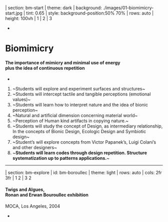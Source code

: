 | section: bm-start
| theme: dark
| background: ./images/01-biomimicry-start.jpg
| tint: 0.65
| style: background-position:50% 70%
| rows: auto
| height: 100vh
| 1
| 2
| 3



-

<h1 style="--base: 28px">
  Bio&shy;mimicry
</h1>

#### The importance of mimicry and minimal use of energy <br /> plus the idea of continuous repetition

-

<f-notes width="50vw">

<section style="--primary:var(--darkergray); ">

  1. ~Students will explore and experiment surfaces and structures~ 
  2. ~Students will intercept tactile and tangible perceptions (emotional values)~ 
  3. ~Students will learn how to interpret nature and the idea of bionic perception~
  4. ~Natural and artificial dimension concerning material world~
  5. ~Perception of Human kind artifacts in copying nature.~
  6. ~Students will study the concept of Design, as intermediary relationship, In the concepts of Bionic Design, Ecologic Design and Symbiotic design~ 
  7. ~Student’s will explore concepts from Victor Papanek’s, Luigi Colani’s and other designers~
  8. ~**Students will learn codes through design repetition. Structure systematization up to patterns applications.**~ 

</section>

</f-notes>

---





| section: bm-explore
| id: bm-boroullec
| theme: light
| rows: auto
| cols: 2fr 3fr
| 1 2
| 3 2


#### Twigs and Algues,<br /> Ronan and Erwan Bouroullec exhibition
<span class="cite">MOCA, Los Angeles, 2004</span>

-

<div style="display:flex; height:100%; align-items:flex-end;">
  <div style="padding:76.19% 0 0 0; position:relative; width:100%;"><iframe src="https://player.vimeo.com/video/111437252?title=0&byline=0&portrait=0" style="position:absolute;top:0;left:0;width:100%;height:100%; max-width:1024px;" frameborder="0" allow="autoplay; fullscreen" allowfullscreen></iframe></div>
</div>

-

<!-- <f-next-button title="Ready to move on?" /> -->

<div style="height:100%; display:flex; align-items: flex-end;">
  <f-next-button />
</div>

---








| theme: light
| rows: auto
| cols: 1fr 1fr
| 1 2
| 3 2


#### Twigs and Algues, <br />Ronan and Erwan Bouroullec exhibition

<span class="cite">MOCA, Los Angeles, 2004</span>

<br />

<blockquote>

  ~*On a wall-size scale we felt it was important to work with a complex material. We wanted to create a sort of lace pattern on a huge scale, a surface as complex as a leafy tree but as unified as camouflage.*~
  ~*The algae work like the leaves of a tree, dappling the light. Just like leaves they stop the light here and there. Naturally their changing density offers different type of light, from the very shaded to the light caress of the almost non-existent shadow.*~

</blockquote>

<br />

<a href="http://www.bouroullec.com/?p=82" target="_blank">See the project <f-arrow-icon rotation="-45" /></a>

-

<f-image src="./images/02-twigs-and-algues.png" style="background-position: 50% 50%" />

-

<!-- <f-next-button title="Ready to move on?" /> -->

<div style="height:100%; display:flex; align-items: flex-end;">
  <f-next-button />
</div>



---








| id: bm-munari
| rows: auto
| cols: 2fr 1fr 2fr
| 1 1 4
| 3 2 2



<div style="padding:56.25% 0 0 0;position:relative;"><iframe src="https://player.vimeo.com/video/3745240?title=0&byline=0&portrait=0" style="position:absolute;top:0;left:0;width:100%;height:100%;" frameborder="0" allow="autoplay; fullscreen" allowfullscreen></iframe></div>

-

<blockquote>

  ~*In any graduation, one ought to move from the rigid structure of forms modulations, to organic forms... one can not understand the visible world only through geometry: a large part of it is organic, and we must seek to understand this too, as far as our capacities are concerned.*~

  <span class="cite">Bruno Munari</span>

</blockquote>

<br />

<f-next-button />

-

-


---






| id: bm-velcro
| rows: auto
| 1 1
| 2 2
| 3 4
| 5 4

<!-- ##### Engagement -->
## Design as collector... Morris' approach 

-

<div style="display:flex; margin: 0 calc( var(--content-padding) * -1) ; ">
  <f-image src="./images/03-velcro-1.jpg" style="flex: 1" position="center" minHeight="40vh" />
  <f-image src="./images/03-velcro-2.jpg" style="flex: 1" position="center" minHeight="40vh" />
</div>

-

~One of the most disseminated examples of modern bio-inspiration is the amazing used material Velcro, which was invented in 1941 by Swiss engineer **George de Mestral** <span class="cite">(US Patent by George de Mestral, 1955)</span>. Mestral inspiration came from observing thistles and little hooks and the way they got caught in his dog’s tail, also this plants have the particular capacity, specially in winter to adhered to clothes. This one when passing thistles became full of small stamens derived from the plant. His study under the microscope revealed the shape of a hook that formed the principle of velcro formation. The expression “velcro“ comes from the French word *“velor“* and hook *“chochet“*.~

-

<f-image src="./images/03-velcro-3.jpg" style="flex: 1" position="center" />

-

<f-next-button />

---






| id: bm-davinci
| rows: auto
| cols: 2fr 3fr
| 1 1
| 3 2

<br />

<div style="display:flex; margin: 0 calc( var(--content-padding) * -1) ; ">
  <f-image src="./images/04-davinci-1.jpg" style="flex: 1" position="center" minHeight="40vh" />
  <f-image src="./images/04-davinci-2.jpg" style="flex: 1" position="center" minHeight="40vh" />
</div>

-

## Leonardo da Vinci 

#### The best engineer

<a href="https://www.thinglink.com/scene/649387411842793474" target="_blank" style="word-break: break-all; font-size: 75%;">www.thinglink.com/scene/649387411842793474</a>

<br />

<f-next-button />

-

---






| id: bm-colani
| rows: auto
| 4 1 1
| 2 2 2
| 5 3 3 


<!-- <blockquote style="background: none;"> -->

##### ~*‘I’am only a translator of nature’*~

<!-- </blockquote> -->

-

<div style="display:flex; margin: 0 calc( var(--content-padding) * -1) ; ">
  <f-image src="./images/05-colani-1.jpg" style="flex: 1;" position="center" minHeight="40vh" />
  <f-image src="./images/05-colani-2.jpg" style="flex: 1" minHeight="40vh" position="left 50%" />
  <f-image src="./images/05-colani-3.jpg" style="flex: 1;" position="center" minHeight="40vh" />
</div>

-

~In the 90’s **Luigi Colani** became notorious due to his use of biodynamic forms in products such as automobiles and airplanes.~

<br />

<f-next-button />

-

-

---





| id: bm-lovegrove
| rows: 50vh auto
| 1 3
| 4 2

<f-image src="./images/06-lovegrove.jpg" minHeight="400px" />

-

~**Ross Lovegrove’s** designs typically demonstrate a link between organic shapes and material science~

<a href="http://www.rosslovegrove.com/" target="_blank">rosslovegrove.com/</a>

<br />

<f-next-button />

-

-


---







| id: bm-saraceno
| rows: auto
| 1 3
| 1 2


<f-image src="./images/07-saraceno.jpg" minHeight="60vh" />

-

<blockquote>

  ~*We are trying to learn about spiders’ behavior and net making and we would like to learn more about the origin of the universe... But maybe you could start by explaining the project first and also this analogy between the cosmic filaments and a spider web.*~
  
  <span class="cite">Tomás Saraceno</span>

</blockquote>

<br />

<f-next-button />

-


---










| rows: auto auto 15vh
| 1 2
| 3 4
| 5 6
| padding: 0
| gap: 0

<f-image src="./images/07-saraceno-2.jpg" style="flex: 1;" position="center" minHeight="40vh" />

-

<f-image src="./images/07-saraceno-3.jpg" style="flex: 1" minHeight="40vh" position="center" />

-

<f-image src="./images/07-saraceno-4.jpg" style="flex: 1" minHeight="40vh" position="center" />

-

<f-image src="./images/07-saraceno-5.gif" style="flex: 1" minHeight="40vh" position="center" />

-

<section>
  <a href="https://studiotomassaraceno.org/" target="_blank">studiotomassaraceno.org</a>
</section>

-

<section>
  <f-next-button style="margin:0;" />
</section>

---



| id: bm-rechenberg
| rows: auto
| 1 1
| 2 3
| 4 4
| 5 5


<br />

<f-video src="https://www.youtube.com/watch?v=jGP5NxcCyjE" />

<!-- <div style="display:flex; margin: 0 calc( var(--content-padding) * -1) ; ">
  <f-video src="https://www.youtube.com/watch?v=jGP5NxcCyjE" style="flex: 2" />
  <f-image src="./images/08-rechenberg.jpg" style="flex: 1" position="center" minHeight="40vh" />
</div> -->

-

<f-image src="./images/08-rechenberg.jpg" position="center" minHeight="40vh" />

-

~**Ingo Rechenberg**, German researcher and professor currently in the field of bionics. Rechenberg is a pioneer of the fields of evolutionary computation and artificial evolution. In the 1960s and 1970s he invented a highly influential set of optimization methods known as evolution strategies (from German Evolutionsstrategie). His group successfully applied the new algorithms to challenging problems such as aerodynamic wing design. These were the first serious technical applications of artificial evolution, an important subset of the still growing field of bionics.~

-

<!-- <a href="https://www.youtube.com/watch?v=jGP5NxcCyjE" target="_blank" style="font-size: 85%">youtube.com/watch?v=jGP5NxcCyjE</a> -->

<f-hr />

<br />

<a href="https://www.hybrid-plattform.org/en/events/hybrid-event/detail/roundup-hybrid-encounters-with-tomas-saraceno-art-biology-and-algorithms/" target="_blank">Roundup: Hybrid Encounters with Tomás Saraceno- Art, Biology and Algorithms</a>

<br />

<f-hr />

-

<f-next-button />


---




| id: bm-lodato
| rows: auto
| cols: 2fr 1fr
| 1 1
| 2 3

<br />

<div style="display:flex; margin: 0 calc( var(--content-padding) * -1) ; ">
  <f-image src="./images/09-lodato-1.jpg" style="flex: 1;" position="center top" minHeight="40vh" />
  <f-image src="./images/09-lodato-2.jpg" style="flex: 2" minHeight="40vh" position="center 10%" />
  <f-image src="./images/09-lodato-3.jpg" style="flex: 1;" position="center top" minHeight="40vh" />
</div>

-

~Climbing axe modelled on the appearance and efficiency of a woodpecker, designed by **Franco Lodato**~ 

~See more about design and bionics with Industrial designer Franco Lodato at: <a href="https://www.media.mit.edu/events/di-2004-10-22/lodato2004-1022.pdf" target="_blank">media.mit.edu/events/di-2004-10-22/lodato2004-1022.pdf</a>~

<br />

<f-next-button />

-


---



| theme: blue
| background: ./images/09-lodato-4.jpg
| style: background-position: 80% center;
| tint: 0

<h3 style="background:hsla(0, 0%, 0%, 0.2); padding:var(--base); display: inline-block">
  Biodesign themes by Franco Lodato
</h3> 

<f-next-button style="position: absolute; bottom:var(--content-padding); right:var(--content-padding);" />

---




| theme: blue
| background: ./images/09-lodato-5.jpg
| style: background-position: 40% 20%;
| tint: 0

<h3 style="background:hsla(0, 0%, 0%, 0.2); padding:var(--base); display: inline-block">
  Biodesign themes by Franco Lodato
</h3> 

<f-next-button style="position: absolute; bottom:var(--content-padding); right:var(--content-padding);" />

---





| theme: blue
| background: ./images/09-lodato-6.jpg
| style: background-position: 100% 20%;
| tint: 0

<h3 style="background:hsla(0, 0%, 0%, 0.2); padding:var(--base); display: inline-block">
  Biodesign themes by Franco Lodato
</h3> 

<f-next-button style="position: absolute; bottom:var(--content-padding); right:var(--content-padding);" />

---





| theme: blue
| background: ./images/09-lodato-7.jpg
| style: background-position: 25% 20%;
| tint: 0

<h3 style="background:hsla(0, 0%, 0%, 0.2); padding:var(--base); display: inline-block">
  Biodesign themes by Franco Lodato
</h3> 

<f-next-button style="position: absolute; bottom:var(--content-padding); right:var(--content-padding);" />

---







| height: 100vh
| rows: auto
| cols: 3fr 2fr
| padding: 0
| gap: 0
| 1 3
| 2 3

<f-image src="./images/09-lodato-8.jpg" minHeight="40vh" position="center top" />

-

<f-image src="./images/09-lodato-9.jpg" minHeight="40vh" position="center top" />

-

<f-image src="./images/09-lodato-10.jpg" minHeight="70vh" position="center 20%"   />

<f-next-button style="position: absolute; bottom:var(--content-padding); right:var(--content-padding);" />

---








| rows: auto
| 1 1 1 
| 2 2 2
| 3 4 5
| 6 6 6

~See more about design and bionics with Industrial designer Franco Lodato at: 
<a href="https://www.media.mit.edu/events/di-2004-10-22/lodato2004-1022.pdf" target="_blank">www.media.mit.edu/events/di-2004-10-22/lodato2004-1022.pdf</a>~

-

<div style="display:flex; margin: 0 calc( var(--content-padding) * -1);">

<f-image src="./images/09-lodato-11.jpg" size="contain" style="flex:1;" />

</div>

-

### Bionic

~Concepts and shapes that are rooted in nature~

1. organic
2. no straight lines
3. textured
4. color
5. relates to nature

-

### Fractals

~Visually translating AI and algorithmic technology~

1. repeating elements
2. systemic
3. scaled patterns
4. movement
5. micro to macro

-

### Tech romance

~Connect to the pioneering spirit of Motorola ```???```~

1. machine aesthetic
2. industrial
3. homage to metals
4. machined parts
5. linear

-

<f-next-button />

---







| section: bm-biodesign-lessons
| theme: yellow
| rows: auto
| 1 1 1
| 2 3 4
| 5 6 7
| 8 8 8

# BioDesign Lessons 
<span style="font-size:105%; ">*by Franco Lodato*</span> 

-

#### 1. Humility

- Nature is THE master designer 
- Spider web vs. steel 
- Abalone shell vs. Kevlar

-

#### 2. Imitate, don’t duplicate 

- Be creative in your interpretation of natures lessons 
- Understand why nature chose its solution 

-

#### 3. Biodesign ≠ Sustainability 

- Be clear about your motives for applying Biodesign
 
-

#### 4. Yet another argument for a multidisciplinary approach 

- The microscope is the designer’s new best friend Biologist+Designer > Many Designers 

-

#### 5. Mimicry can be the first step towards creative thinking

-

#### 6. We are on the cusp of a great movement 

- An opportunity for all of us to play a part

-

<f-next-button />

---






      images

Engagement
Describe the trigger/hook/frame/context of the exercise:

• Students will explore and experiment surfaces and structures 
• Students will intercept tactile and tangible perceptions (emotional values) 
• Students will learn how to interpret nature and the idea of bionic perception
• Natural and artificial dimension concerning material world
• Perception of Human kind artifacts in copying nature.
• Students will study the concept of Design, as intermediary relationship, In the concepts of Bionic Design, Ecologic Design and Symbiotic design 
• Student’s will explore concepts from Victor Papanek’s, Luigi Colani’s and other designers
• Students will learn codes through design repetition. Structure systematization up to patterns applications. 

---





Go to the field…
Be like William Morris, collect nature forms, draw them and explore their insights with possible tessellations 

      images

---





copy of slide 2?

---





Exploration . Collecting elements in the field 

Exploration 1 
• Collecting patterns
Collecting a field of textures – from comfort to dangerous texture. Tangible spectrum (Joseph Albers)

Exploration 2
nano-scale – see them in laboratories. Take picture’s
See their structure in macro. Reinforce the curves and perception of their geometry;
• Collecting and draw the nature schemes. Visualization use Adobe Capture or (….).
• Propose several patterns in t-shirts.

More information: see 2d and 3d patterns 
https://designstem.github.io/homepage/patterns/

---





Explanation

Describe the new knowledge/skill/understanding that the target group has to acquire from exploration:
• Students will learn the essential concepts resistance and resilience coefficient in mechanical engineering approach.
• Will understand of mimicry in 2d and transition to 3d modular structures objects
• Understand the principles that are in the origin of strength - regarding physics curvature reinforcement.
• Understand best materials  versus ecological propensity in design definition problems
• Make modular patterns and evolution of connects in Bionic design (future applications in textile design and industrial design).

---





Concepts  + bionic

Bionics is the science of functional systems reproduced from natural systems, which alone represent the characteristics of these systems either by formal analogy or by attempting to understand its structure. It is a science that reproduces artificial elements, based on the systematic investigation of organic structures in order to apply models that aim at the solution of technical problems in the objects.

The bionics for many biologists become science as a kind of metaphor, more concretely a "parallelism" between systems of nature and artificial systems presenting characteristics common to each other of functioning or formal analogy.

---





Matrix 				eXistenZ Game pod  

      nasty images

---





Concepts  + bionic

Os dispositivos-extensão têm eles próprios raízes em todo um imaginário maquínico que faz aparecer as máquinas simuladoras das várias performances do humano. Mas o que se passa é que o corpo protésico, uma simbiose do orgãnico e do maquínico, dá lugar a um corpo outro, onde deixa de fazer sentido por exemplo a oposição natureza/cultura. Tibon-Cornillot chama a este processo que se enceta com múltiplos efeitos, desde a bomba atómica ao foguetão e ao satélite, a "mecanização do vivo", que institui uma certa dependência do corpo a dispositivos que a ele aderem e se incorporam, transformando ou transfigurando o próprio material genético. Esta nova "natureza biológica", como lhe chama, é constituída de objectos "racionais-vivos" ou "artificiais-vivos" que novos campos do saber como as ciências informáticas, as ciências cognitivas ou a biologia genética estudam. 

---





Concepts  + bionic

Segundo ele, e ao contrário daquilo que se passaria com as técnicas ancestrais na sua relação com o corpo, o corpo humano actual está fortemente exposto a transmutações. Enquanto que ao longo da história o desenvolvimento técnico manifestado na produção de utensílios mantinha-os relativamente destacados do corpo, não-incorporados, portanto, o que permitia garantir uma certa disponibilidade e liberdade do corpo, o que acontece hoje em dia, segundo o autor, é uma relação outra que a técnica estabelece com o corpo: o desenvolvimento vertiginoso da técnica não coincide com a estabilização do corpo humano: "diferentes das ciências na sua finalidade e relação com o corpo humano, encarregadas de preservar a integridade da espécie, desde os tempos mais remotos, actualmente as técnicas participam de forma privilegiada na sua transformação" (ibid, p.288)
Para uma Semiótica do corpo
[ Maria Augusta Babo ]

---






Explanation

Elaborate
Describe how, in which situation the target group could communicate and apply the new knowledge and skills:

• Test and understand different Hooks and curvatures regarding resistance-perception- collective approach.
• Make a observation photos and drawings (individual approach)
• Make a journey to materials options and eco-impact field.
• Make mock-ups and prototypes …
(3d printing).
See their resistance in the same conditions. Comparative analyzes. 

---







Evaluation

Describe how the new knowledge/skill is assessed, demonstrated, evidenced:

• How is being William Morris - a collector and observer 
• How is to be like Papanek Bionic approach
• How is to be a a mechanical engineering and see the smash of our imagination
• How do you describe the most important actions during design process

---






Comments
anything you would like to add to this scenario:

• PPT: structures presentation from CCC


• William Morris paper drawings and repetition
• Thonet Chair
• Luigi Colani designs
Ross lovegrove
• Velcro and George de Mestral
algae brothers bouroullec


• Bionic excerpts  from V. Papanek - livro
• Ed Van Hinte - livro

















